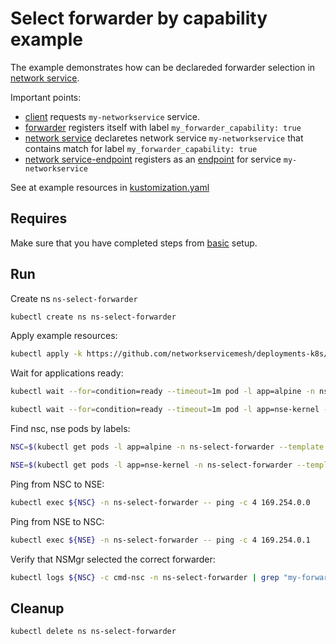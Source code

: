 # Select forwarder by capability example

The example demonstrates how can be declareded forwarder selection in [network service](https://networkservicemesh.io/docs/concepts/architecture/#network-service).

Important points: 
 - [client](./client.yaml) requests `my-networkservice` service.
 - [forwarder](./forwarder.yaml) registers itself with label `my_forwarder_capability: true`
 - [network service](./service.yaml) declaretes network service `my-networkservice` that contains match for label `my_forwarder_capability: true`
 - [network service-endpoint](./nse-patch.yaml) registers as an [endpoint](https://networkservicemesh.io/docs/concepts/architecture/#network-service-endpoint) for service `my-networkservice`

See at example resources in [kustomization.yaml](./kustomization.yaml)

## Requires

Make sure that you have completed steps from [basic](../../basic) setup.

## Run

Create ns `ns-select-forwarder`

```bash
kubectl create ns ns-select-forwarder
```

Apply example resources:

```bash
kubectl apply -k https://github.com/networkservicemesh/deployments-k8s/examples/features/select-forwarder?ref=f7392413bb2ff84ec7003b3fbfddc682d6cacab7
```

Wait for applications ready:

```bash
kubectl wait --for=condition=ready --timeout=1m pod -l app=alpine -n ns-select-forwarder
```

```bash
kubectl wait --for=condition=ready --timeout=1m pod -l app=nse-kernel -n ns-select-forwarder
```

Find nsc, nse pods by labels:
```bash
NSC=$(kubectl get pods -l app=alpine -n ns-select-forwarder --template '{{range .items}}{{.metadata.name}}{{"\n"}}{{end}}')
```
```bash
NSE=$(kubectl get pods -l app=nse-kernel -n ns-select-forwarder --template '{{range .items}}{{.metadata.name}}{{"\n"}}{{end}}')
```

Ping from NSC to NSE:
```bash
kubectl exec ${NSC} -n ns-select-forwarder -- ping -c 4 169.254.0.0
```

Ping from NSE to NSC:
```bash
kubectl exec ${NSE} -n ns-select-forwarder -- ping -c 4 169.254.0.1
```

Verify that NSMgr selected the correct forwarder:
```bash
kubectl logs ${NSC} -c cmd-nsc -n ns-select-forwarder | grep "my-forwarder-vpp"
```

## Cleanup

```bash
kubectl delete ns ns-select-forwarder
```
